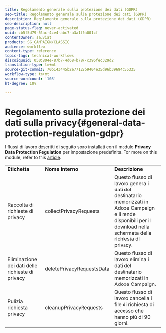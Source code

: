 ```yaml
---
title: Regolamento generale sulla protezione dei dati (GDPR)
seo-title: Regolamento generale sulla protezione dei dati (GDPR)
description: Regolamento generale sulla protezione dei dati (GDPR)
seo-description: null
page-status-flag: never-activated
uuid: cb5f5d79-52ac-4ce4-abc7-a3a1f0a001cf
contentOwner: sauviat
products: SG_CAMPAIGN/CLASSIC
audience: workflow
content-type: reference
topic-tags: technical-workflows
discoiquuid: 050c804e-87b7-4d68-b787-c396fec329d2
translation-type: tm+mt
source-git-commit: 70b143445b2e77128b9404e35d96b39694d55335
workflow-type: tm+mt
source-wordcount: '108'
ht-degree: 10%

---
```



# Regolamento sulla protezione dei dati sulla privacy{#general-data-protection-regulation-gdpr}

I flussi di lavoro descritti di seguito sono installati con il modulo **Privacy Data Protection Regulation** per impostazione predefinita. For more on this module, refer to this [article](https://helpx.adobe.com/it/campaign/kb/acc-privacy.html).

<table> 
 <tbody> 
  <tr> 
   <td> <strong>Etichetta</strong><br /> </td> 
   <td> <strong>Nome interno</strong><br /> </td> 
   <td> <strong>Descrizione</strong><br /> </td> 
  </tr> 
  <tr> 
   <td> <span class="uicontrol">Raccolta di richieste di privacy</span> <br /> </td> 
   <td> <span class="uicontrol">collectPrivacyRequests</span> <br /> </td> 
   <td> Questo flusso di lavoro genera i dati del destinatario memorizzati in  Adobe Campaign e li rende disponibili per il download nella schermata della richiesta di privacy.<br /> </td> 
  </tr> 
  <tr> 
   <td> <span class="uicontrol">Eliminazione dei dati delle richieste di privacy</span> <br /> </td> 
   <td> <span class="uicontrol">deletePrivacyRequestsData</span> <br /> </td> 
   <td> Questo flusso di lavoro elimina i dati del destinatario memorizzati in  Adobe Campaign.<br /> </td> 
  </tr> 
  <tr> 
   <td> <span class="uicontrol">Pulizia richiesta privacy</span> <br /> </td> 
   <td> <span class="uicontrol">cleanupPrivacyRequests</span> <br /> </td> 
   <td> Questo flusso di lavoro cancella i file di richiesta di accesso che hanno più di 90 giorni.<br /> </td> 
  </tr> 
 </tbody> 
</table>

